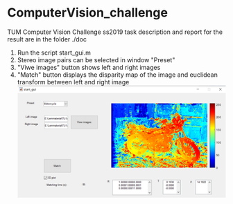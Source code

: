 # ComputerVision_challenge
TUM Computer Vision Challenge ss2019
task description and report for the result are in the folder ./doc

1. Run the script start_gui.m
2. Stereo image pairs can be selected in window "Preset"
3. "Viwe images" button shows left and right images
4. "Match" button displays the disparity map of the image and euclidean transform between left and right image
![image](https://github.com/lbw0502/ComputerVision_challenge/blob/master/doc/gui_example.png)
